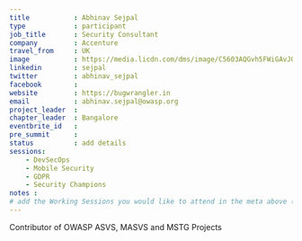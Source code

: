 ```yaml
---
title           : Abhinav Sejpal
type            : participant
job_title       : Security Consultant
company         : Accenture
travel_from     : UK
image           : https://media.licdn.com/dms/image/C5603AQGvh5FWiGAvJQ/profile-displayphoto-shrink_200_200/0?e=1529557200&v=beta&t=2tXmfupg6Kl91z5QziG6PgAb4cLABGXMvdaEYvFjwdI
linkedin        : sejpal
twitter         : abhinav_sejpal
facebook        :
website         : https://bugwrangler.in
email           : abhinav.sejpal@owasp.org
project_leader  :
chapter_leader  : Bangalore
eventbrite_id   :
pre_summit      :
status          : add details
sessions:
    - DevSecOps
    - Mobile Security
    - GDPR
    - Security Champions
notes :
# add the Working Sessions you would like to attend in the meta above (use the session's title) e.g. sessions (one per line): -Security Playbooks Diagrams -Hackathon Daily Sessions
---
```


Contributor of OWASP ASVS, MASVS and MSTG Projects

<br/>
<br/>

<!-- put more details about participant here -->
